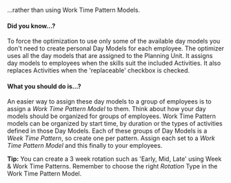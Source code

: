 ...rather than using Work Time Pattern Models.

#### Did you know...?

To force the optimization to use only some of the available day models you don't need to create personal Day Models for each employee. The optimizer uses all the day models that are assigned to the Planning Unit. It assigns day models to employees when the skills suit the included Activities. It also replaces Activities when the 'replaceable' checkbox is checked.

#### What you should do is...?

An easier way to assign these day models to a group of employees is to assign a _Work Time Pattern Model_ to them. Think about how your day models should be organized for groups of employees. Work Time Pattern models can be organized by start time, by duration or the types of activities defined in those Day Models.
Each of these groups of Day Models is a _Week Time Pattern_, so create one per pattern. Assign each set to a _Work Time Pattern Model_ and this finally to your employees.

**Tip:** You can create a 3 week rotation such as 'Early, Mid, Late' using Week & Work Time Patterns. Remember to choose the right _Rotation_ Type in the Work Time Pattern Model.

